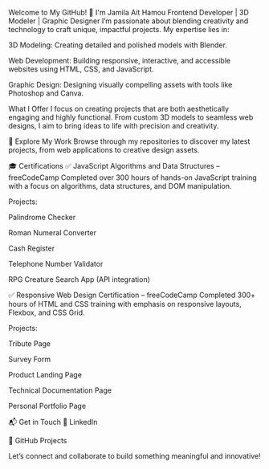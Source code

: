 
Welcome to My GitHub! 👋
I'm Jamila Ait Hamou
Frontend Developer | 3D Modeler | Graphic Designer
I’m passionate about blending creativity and technology to craft unique, impactful projects. My expertise lies in:

3D Modeling: Creating detailed and polished models with Blender.

Web Development: Building responsive, interactive, and accessible websites using HTML, CSS, and JavaScript.

Graphic Design: Designing visually compelling assets with tools like Photoshop and Canva.

   What I Offer
I focus on creating projects that are both aesthetically engaging and highly functional. From custom 3D models to seamless web designs, I aim to bring ideas to life with precision and creativity.

📂 Explore My Work
Browse through my repositories to discover my latest projects, from web applications to creative design assets.

🎓 Certifications
✅ JavaScript Algorithms and Data Structures – freeCodeCamp
Completed over 300 hours of hands-on JavaScript training with a focus on algorithms, data structures, and DOM manipulation.

Projects:

Palindrome Checker

Roman Numeral Converter

Cash Register

Telephone Number Validator

RPG Creature Search App (API integration)


✅ Responsive Web Design Certification – freeCodeCamp
Completed 300+ hours of HTML and CSS training with emphasis on responsive layouts, Flexbox, and CSS Grid.

Projects:

Tribute Page

Survey Form

Product Landing Page

Technical Documentation Page

Personal Portfolio Page


📬 Get in Touch
🔗 LinkedIn

💼 GitHub Projects

Let’s connect and collaborate to build something meaningful and innovative!

